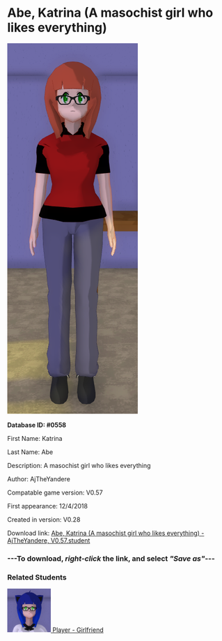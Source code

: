 # Abe, Katrina (A masochist girl who likes everything)

<img src="../../Files/Images/Abe, Katrina (A masochist girl who likes everything).png" title="Abe, Katrina (A masochist girl who likes everything) - AjTheYandere, V0.57">

**Database ID: #0558**

First Name: Katrina

Last Name: Abe

Description: A masochist girl who likes everything

Author: AjTheYandere

Compatable game version: V0.57

First appearance: 12/4/2018

Created in version: V0.28

Download link: <a href="https://raw.githubusercontent.com/Arbiter1223/Daigaku-Gurashi-Custom-Students/master/Files/Student%20Files/Abe%2C%20Katrina%20(A%20masochist%20girl%20who%20likes%20everything)%20-%20AjTheYandere%2C%20V0.57.student">Abe, Katrina (A masochist girl who likes everything) - AjTheYandere, V0.57.student</a>

### ---**To download, _right-click_ the link, and select _"Save as"_**---

### Related Students

<a href="One, Player (A girl who likes to play anime social simulators).md"><img src="../../Files/Thumbs/One, Player (A girl who likes to play anime social simulators).png" height="100" width="100" title="One, Player (A girl who likes to play anime social simulators) - AjTheYandere, V0.57"></a><a href="One, Player (A girl who likes to play anime social simulators).md"> Player - Girlfriend</a>

